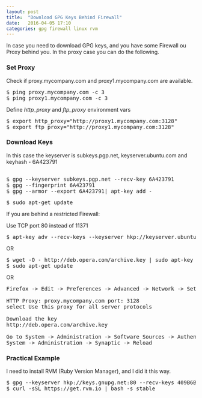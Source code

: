 ```yaml
---
layout: post
title:  "Download GPG Keys Behind Firewall"
date:   2016-04-05 17:10
categories: gpg firewall linux rvm 
---
```


In case you need to download GPG keys, and you have some Firewall ou Proxy behind you.
In the proxy case you can do the following.

### Set Proxy

Check if proxy.mycompany.com and proxy1.mycompany.com are available.
<pre>
$ ping proxy.mycompany.com -c 3
$ ping proxy1.mycompany.com -c 3
</pre>

Define _http_proxy_ and _ftp_proxy_ environment vars
<pre>
$ export http_proxy="http://proxy1.mycompany.com:3128"
$ export ftp_proxy="http://proxy1.mycompany.com:3128"
</pre>

### Download Keys

In this case the keyserver is subkeys.pgp.net, keyserver.ubuntu.com and keyhash - 6A423791
<pre> 
$ gpg --keyserver subkeys.pgp.net --recv-key 6A423791
$ gpg --fingerprint 6A423791
$ gpg --armor --export 6A423791| apt-key add -
</pre>

<pre>
$ sudo apt-get update
</pre>

If you are behind a restricted Firewall:

Use TCP port 80 instead of 11371
<pre>
$ apt-key adv --recv-keys --keyserver hkp://keyserver.ubuntu.com:80 fingerprint
</pre>

OR

<pre>
$ wget -O - http://deb.opera.com/archive.key | sudo apt-key add -
$ sudo apt-get update
</pre>

OR

<pre>
Firefox -> Edit -> Preferences -> Advanced -> Network -> Settings -> manual proxy configuration

HTTP Proxy: proxy.mycompany.com port: 3128
select Use this proxy for all server protocols

Download the key
http://deb.opera.com/archive.key

Go to System -> Administration -> Software Sources -> Authentication -> Import Key File -> select archive.key
System -> Administration -> Synaptic -> Reload
</pre>

### Practical Example

I need to install RVM (Ruby Version Manager), and I did it this way.
<pre>
$ gpg --keyserver hkp://keys.gnupg.net:80 --recv-keys 409B6B1796C275462A1703113804BB82D39DC0E3
$ curl -sSL https://get.rvm.io | bash -s stable
<pre>

